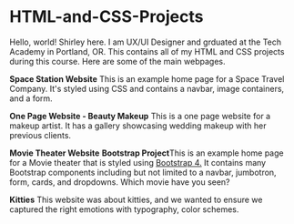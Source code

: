 # HTML-and-CSS-Projects
Hello, world! Shirley here. I am UX/UI Designer and grduated at the Tech Academy in Portland, OR.
This contains all of my HTML and CSS projects during this course. Here are some of the main webpages.

<b>Space Station Website</b>
This is an example home page for a Space Travel Company. It's styled using CSS and contains a navbar, image containers, and a form.

<b>One Page Website - Beauty Makeup</b>
This is a one page website for a makeup artist. It has a gallery showcasing wedding makeup with her previous clients. 

<b>Movie Theater Website</b>
<b>Bootstrap Project</b>This is an example home page for a Movie theater that is styled using <a href="https://getbootstrap.com/docs/4.0/getting-started/introduction/" target="_blank">Bootstrap 4.</a> It contains many Bootstrap components including but not limited to a navbar, jumbotron, form, cards, and dropdowns. Which movie have you seen?

<b>Kitties</b> This website was about kitties, and we wanted to ensure we captured the right emotions with typography, color schemes. 


